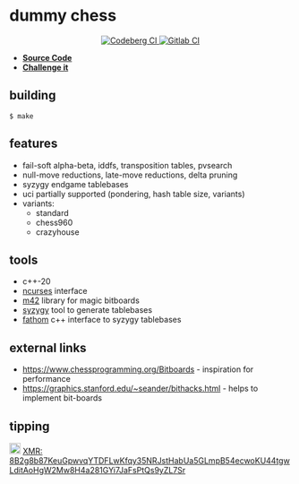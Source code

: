# dummy chess

<center>
<a href="https://ci.codeberg.org/repos/13782">
    <img src="https://ci.codeberg.org/api/badges/13782/status.svg?branch=master" alt="Codeberg CI"/>
</a>
<a href="https://gitlab.com/theoden8/dummy_chess/-/commits/master">
    <img src="https://gitlab.com/theoden8/dummy_chess/badges/master/pipeline.svg" alt="Gitlab CI"/>
</a>
</center>

* [**Source Code**](https://codeberg.org/theoden8/dummy_chess)
* [**Challenge it**](https://lichess.org/@/theoden8_uci)

## building

```
$ make
```

## features

* fail-soft alpha-beta, iddfs, transposition tables, pvsearch
* null-move reductions, late-move reductions, delta pruning
* syzygy endgame tablebases
* uci partially supported (pondering, hash table size, variants)
* variants:
    - standard
    - chess960
    - crazyhouse

## tools

* c++-20
* [ncurses](https://invisible-island.net/ncurses/announce.html) interface
* [m42](https://github.com/sinandredemption/M42) library for magic bitboards
* [syzygy](https://github.com/syzygy1/tb) tool to generate tablebases
* [fathom](https://github.com/jdart1/Fathom) c++ interface to syzygy tablebases

## external links

* https://www.chessprogramming.org/Bitboards - inspiration for performance
* https://graphics.stanford.edu/~seander/bithacks.html - helps to implement bit-boards

## tipping

[<img src="https://www.getmonero.org/press-kit/symbols/monero-symbol-480.png" alt="xmr" height="20" width="20">](https://getmonero.org) [XMR: 8B2g8b87KeuGpwvqYTDFLwKfqy35NRJstHabUa5GLmpB54ecwoKU44tgwLditAoHgW2Mw8H4a281GYi7JaFsPtQs9yZL7Sr](monero:8B2g8b87KeuGpwvqYTDFLwKfqy35NRJstHabUa5GLmpB54ecwoKU44tgwLditAoHgW2Mw8H4a281GYi7JaFsPtQs9yZL7Sr)

